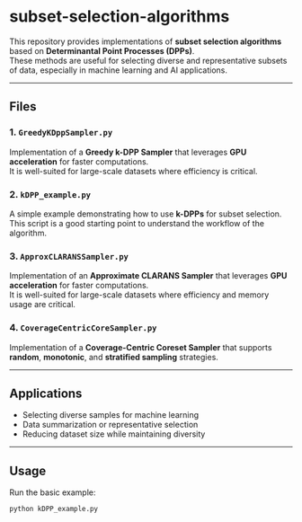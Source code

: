 # subset-selection-algorithms

This repository provides implementations of **subset selection algorithms** based on **Determinantal Point Processes (DPPs)**.  
These methods are useful for selecting diverse and representative subsets of data, especially in machine learning and AI applications.

---

## Files

### 1. `GreedyKDppSampler.py`
Implementation of a **Greedy k-DPP Sampler** that leverages **GPU acceleration** for faster computations.  
It is well-suited for large-scale datasets where efficiency is critical.

### 2. `kDPP_example.py`
A simple example demonstrating how to use **k-DPPs** for subset selection.  
This script is a good starting point to understand the workflow of the algorithm.

### 3. `ApproxCLARANSSampler.py`
Implementation of an **Approximate CLARANS Sampler** that leverages **GPU acceleration** for faster computations.  
It is well-suited for large-scale datasets where efficiency and memory usage are critical.

### 4. `CoverageCentricCoreSampler.py`
Implementation of a **Coverage-Centric Coreset Sampler** that supports **random**, **monotonic**, and **stratified sampling** strategies.

---

## Applications
- Selecting diverse samples for machine learning  
- Data summarization or representative selection  
- Reducing dataset size while maintaining diversity  

---

## Usage

Run the basic example:
```bash
python kDPP_example.py
